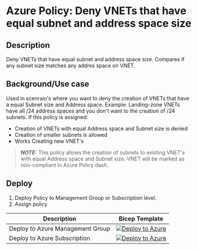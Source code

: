 # Azure Policy: Deny VNETs that have equal subnet and address space size

## Description

Deny VNETs that have equal subnet and address space size. Compares if any subnet size matches any addres space on VNET.

## Background/Use case

Used in scenraio's where you want to deny the creation of VNETs that have a equal Subnet size and Address space.
Example: Landing-zone VNETs have all /24 address spaces and you don't want to the creation of /24 subnets.
If this policy is assigned:

- Creation of VNETs with equal Address space and Subnet size is denied
- Creation of smaller subnets is allowed
- Works Creating new VNET's

> **_NOTE:_** This policy allows the creation of subnets to existing VNET's with equal Address space and Subnet size. VNET will be marked as non-compliant in Azure Policy dash.

## Deploy

1. Deploy Policy to Management Group or Subscription level.
2. Assign policy

| Description | Bicep Template |
|---|---|
| Deploy to Azure Management Group| [![Deploy to Azure](https://aka.ms/deploytoazurebutton)](https%3A%2F%2Fraw.githubusercontent.com%2FPieterbasNagengast%2FAzurePolicy-DenyEqualSubnetSizeAndAddressSpace%2Fmain%2FSubnetNotEqualToAddressSpace-MgmtGrp.json)|
| Deploy to Azure Subscription | [![Deploy to Azure](https://aka.ms/deploytoazurebutton)](https%3A%2F%2Fraw.githubusercontent.com%2FPieterbasNagengast%2FAzurePolicy-DenyEqualSubnetSizeAndAddressSpace%2Fmain%2FSubnetNotEqualToAddressSpace-Sub.json)|

